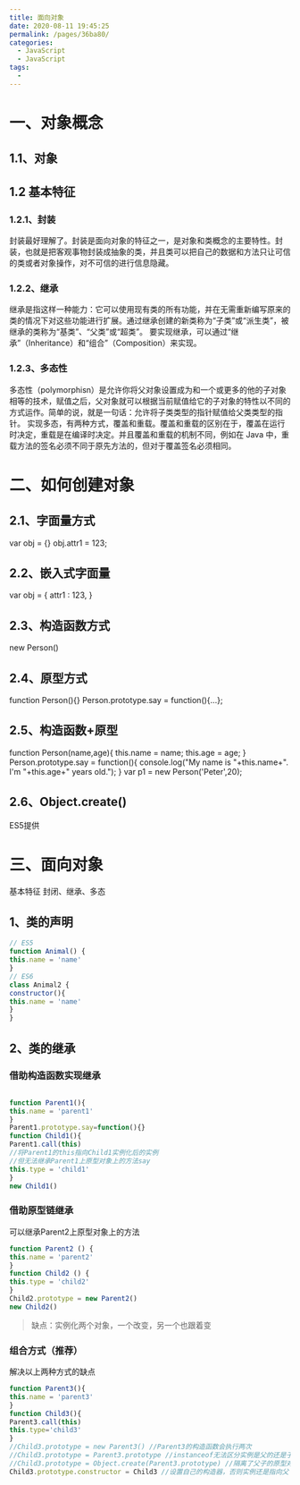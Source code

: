 ```yaml
---
title: 面向对象
date: 2020-08-11 19:45:25
permalink: /pages/36ba80/
categories: 
  - JavaScript
  - JavaScript
tags: 
  - 
---
```



# 一、对象概念

## 1.1、对象
## 1.2 基本特征
### 1.2.1、封装

封装最好理解了。封装是面向对象的特征之一，是对象和类概念的主要特性。封装，也就是把客观事物封装成抽象的类，并且类可以把自己的数据和方法只让可信的类或者对象操作，对不可信的进行信息隐藏。

### 1.2.2、继承

继承是指这样一种能力：它可以使用现有类的所有功能，并在无需重新编写原来的类的情况下对这些功能进行扩展。通过继承创建的新类称为“子类”或“派生类”，被继承的类称为“基类”、“父类”或“超类”。
要实现继承，可以通过“继承”（Inheritance）和“组合”（Composition）来实现。

### 1.2.3、多态性

多态性（polymorphisn）是允许你将父对象设置成为和一个或更多的他的子对象相等的技术，赋值之后，父对象就可以根据当前赋值给它的子对象的特性以不同的方式运作。简单的说，就是一句话：允许将子类类型的指针赋值给父类类型的指针。
实现多态，有两种方式，覆盖和重载。覆盖和重载的区别在于，覆盖在运行时决定，重载是在编译时决定。并且覆盖和重载的机制不同，例如在 Java 中，重载方法的签名必须不同于原先方法的，但对于覆盖签名必须相同。


# 二、如何创建对象

## 2.1、字面量方式
var obj = {}
obj.attr1 = 123;
## 2.2、嵌入式字面量
var obj = {
attr1 : 123,
}
## 2.3、构造函数方式
new Person()
## 2.4、原型方式
function Person(){}
Person.prototype.say = function(){...};
## 2.5、构造函数+原型
function Person(name,age){
this.name = name;
this.age = age;
}
Person.prototype.say = function(){
console.log("My name is "+this.name+". I'm "+this.age+" years old.");
}
var p1 = new Person('Peter',20);

## 2.6、Object.create()

ES5提供


# 三、面向对象


基本特征
封闭、继承、多态


## 1、类的声明
```javascript
// ES5
function Animal() {
this.name = 'name'
}
// ES6
class Animal2 {
constructor(){
this.name = 'name'
}
}
```

## 2、类的继承

### 借助构造函数实现继承
```javascript

function Parent1(){
this.name = 'parent1'
}
Parent1.prototype.say=function(){}
function Child1(){
Parent1.call(this)
//将Parent1的this指向Child1实例化后的实例
//但无法继承Parent1上原型对象上的方法say
this.type = 'child1'
}
new Child1()
```
### 借助原型链继承
可以继承Parent2上原型对象上的方法
```javascript
function Parent2 () {
this.name = 'parent2'
}
function Child2 () {
this.type = 'child2'
}
Child2.prototype = new Parent2()
new Child2()
```
> 缺点：实例化两个对象，一个改变，另一个也跟着变

### 组合方式（推荐）
解决以上两种方式的缺点
```javascript
function Parent3(){
this.name = 'parent3'
}
function Child3(){
Parent3.call(this)
this.type='child3'
}
//Child3.prototype = new Parent3() //Parent3的构造函数会执行两次
//Child3.prototype = Parent3.prototype //instanceof无法区分实例是父的还是子的
//Child3.prototype = Object.create(Parent3.prototype) //隔离了父子的原型对象
Child3.prototype.constructor = Child3 //设置自己的构造器，否则实例还是指向父

```












